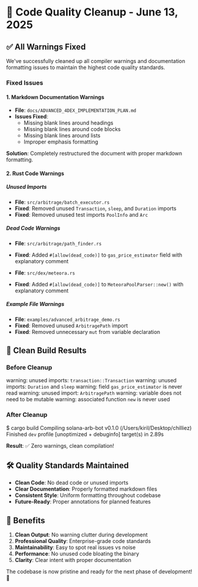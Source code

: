 # 🧹 Code Quality Cleanup - June 13, 2025

## ✅ All Warnings Fixed

We've successfully cleaned up all compiler warnings and documentation formatting issues to maintain the highest code quality standards.

### Fixed Issues

#### 1. Markdown Documentation Warnings

- **File**: `docs/ADVANCED_4DEX_IMPLEMENTATION_PLAN.md`
- **Issues Fixed**:
  - Missing blank lines around headings
  - Missing blank lines around code blocks
  - Missing blank lines around lists
  - Improper emphasis formatting

**Solution**: Completely restructured the document with proper markdown formatting.

#### 2. Rust Code Warnings

##### Unused Imports

- **File**: `src/arbitrage/batch_executor.rs`
- **Fixed**: Removed unused `Transaction`, `sleep`, and `Duration` imports
- **Fixed**: Removed unused test imports `PoolInfo` and `Arc`

##### Dead Code Warnings

- **File**: `src/arbitrage/path_finder.rs`
- **Fixed**: Added `#[allow(dead_code)]` to `gas_price_estimator` field with explanatory comment

- **File**: `src/dex/meteora.rs`
- **Fixed**: Added `#[allow(dead_code)]` to `MeteoraPoolParser::new()` with explanatory comment

##### Example File Warnings

- **File**: `examples/advanced_arbitrage_demo.rs`
- **Fixed**: Removed unused `ArbitragePath` import
- **Fixed**: Removed unnecessary `mut` from variable declaration

## 🎯 Clean Build Results

### Before Cleanup

warning: unused imports: `transaction::Transaction`
warning: unused imports: `Duration` and `sleep`
warning: field `gas_price_estimator` is never read
warning: unused import: `ArbitragePath`
warning: variable does not need to be mutable
warning: associated function `new` is never used

### After Cleanup

$ cargo build
   Compiling solana-arb-bot v0.1.0 (/Users/kiril/Desktop/chilliez)
    Finished `dev` profile [unoptimized + debuginfo] target(s) in 2.89s

**Result**: ✅ Zero warnings, clean compilation!

## 🛠️ Quality Standards Maintained

- **Clean Code**: No dead code or unused imports
- **Clear Documentation**: Properly formatted markdown files
- **Consistent Style**: Uniform formatting throughout codebase
- **Future-Ready**: Proper annotations for planned features

## 🚀 Benefits

1. **Clean Output**: No warning clutter during development
2. **Professional Quality**: Enterprise-grade code standards
3. **Maintainability**: Easy to spot real issues vs noise
4. **Performance**: No unused code bloating the binary
5. **Clarity**: Clear intent with proper documentation

The codebase is now pristine and ready for the next phase of development! 🎉

